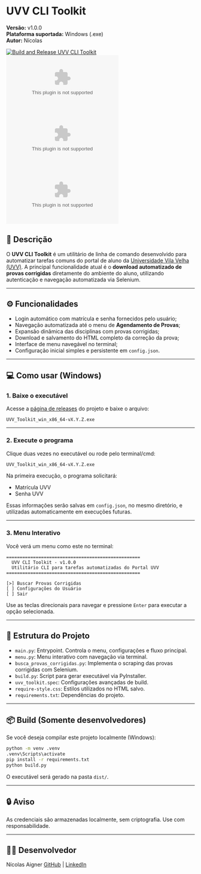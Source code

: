 # UVV CLI Toolkit

**Versão:** v1.0.0  
**Plataforma suportada:** Windows (.exe)  
**Autor:** Nícolas

[![Build and Release UVV CLI Toolkit](https://github.com/nicolasaigner/UVV-Toolkit/actions/workflows/build-release.yml/badge.svg?branch=main)](https://github.com/nicolasaigner/UVV-Toolkit/actions/workflows/build-release.yml)
![Windows Downloads](https://img.shields.io/github/downloads/nicolasaigner/UVV-Toolkit/UVV_Toolkit_win_x86_64-v1.0.0.exe?label=Windows%20Downloads)
![ZIP Downloads](https://img.shields.io/github/nicolasaigner/UVV-Toolkit/archive/refs/tags/v1.0.0.zip?label=ZIP%20Downloads)
![TAR GZ Downloads](https://img.shields.io/github/nicolasaigner/UVV-Toolkit/archive/refs/tags/v1.0.0.tar.gz?label=TAR%20GZ%20Downloads)


## 📘 Descrição

O **UVV CLI Toolkit** é um utilitário de linha de comando desenvolvido para automatizar tarefas comuns do portal de aluno da [Universidade Vila Velha (UVV)](https://aluno.uvv.br/). A principal funcionalidade atual é o **download automatizado de provas corrigidas** diretamente do ambiente do aluno, utilizando autenticação e navegação automatizada via Selenium.

---

## ⚙️ Funcionalidades

- Login automático com matrícula e senha fornecidos pelo usuário;
- Navegação automatizada até o menu de **Agendamento de Provas**;
- Expansão dinâmica das disciplinas com provas corrigidas;
- Download e salvamento do HTML completo da correção da prova;
- Interface de menu navegável no terminal;
- Configuração inicial simples e persistente em `config.json`.

---

## 💻 Como usar (Windows)

### 1. Baixe o executável

Acesse a [página de releases](https://github.com/nicolasaigner/UVV-Toolkit/releases) do projeto e baixe o arquivo:

```
UVV_Toolkit_win_x86_64-vX.Y.Z.exe
```

---

### 2. Execute o programa

Clique duas vezes no executável ou rode pelo terminal/cmd:

```bash
UVV_Toolkit_win_x86_64-vX.Y.Z.exe
```

Na primeira execução, o programa solicitará:

- Matrícula UVV
- Senha UVV

Essas informações serão salvas em `config.json`, no mesmo diretório, e utilizadas automaticamente em execuções futuras.

---

### 3. Menu Interativo

Você verá um menu como este no terminal:

```
==================================================
  UVV CLI Toolkit - v1.0.0
  Utilitário CLI para tarefas automatizadas do Portal UVV
==================================================

[>] Buscar Provas Corrigidas
[ ] Configurações do Usuário
[ ] Sair
```

Use as teclas direcionais para navegar e pressione `Enter` para executar a opção selecionada.

---

## 📂 Estrutura do Projeto

- `main.py`: Entrypoint. Controla o menu, configurações e fluxo principal.
- `menu.py`: Menu interativo com navegação via terminal.
- `busca_provas_corrigidas.py`: Implementa o scraping das provas corrigidas com Selenium.
- `build.py`: Script para gerar executável via PyInstaller.
- `uvv_toolkit.spec`: Configurações avançadas de build.
- `require-style.css`: Estilos utilizados no HTML salvo.
- `requirements.txt`: Dependências do projeto.

---

## 📦 Build (Somente desenvolvedores)

Se você deseja compilar este projeto localmente (Windows):

```bash
python -m venv .venv
.venv\Scripts\activate
pip install -r requirements.txt
python build.py
```

O executável será gerado na pasta `dist/`.

---

## 🔒 Aviso

As credenciais são armazenadas localmente, sem criptografia. Use com responsabilidade.

---

## 🧑‍💻 Desenvolvedor

Nícolas Aigner
[GitHub](https://github.com/nicolasaigner) | [LinkedIn](https://linkedin.com/in/nicolasaigner/)
